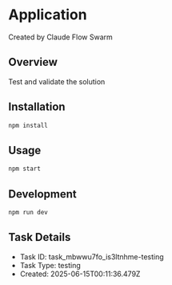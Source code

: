 # Application

Created by Claude Flow Swarm

## Overview
Test and validate the solution

## Installation
```bash
npm install
```

## Usage
```bash
npm start
```

## Development
```bash
npm run dev
```

## Task Details
- Task ID: task_mbwwu7fo_is3ltnhme-testing
- Task Type: testing
- Created: 2025-06-15T00:11:36.479Z
